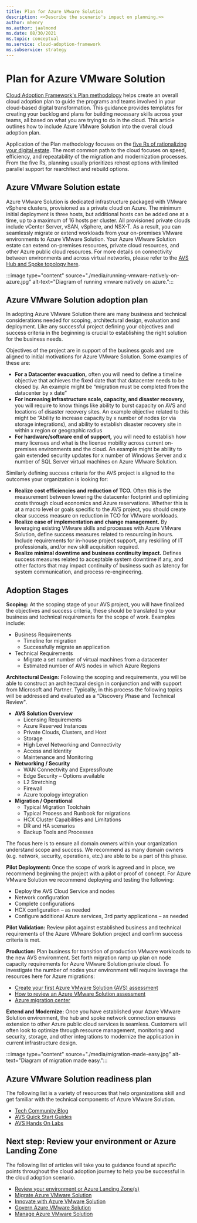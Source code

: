 ```yaml
---
title: Plan for Azure VMware Solution
description: <<Describe the scenario's impact on planning.>>
author: mhenry
ms.author: jaalmond
ms.date: 08/30/2021
ms.topic: conceptual
ms.service: cloud-adoption-framework
ms.subservice: strategy
---
```


# Plan for Azure VMware Solution

[Cloud Adoption Framework's Plan methodology](../../plan/index.md) helps create an overall cloud adoption plan to guide the programs and teams involved in your cloud-based digital transformation. This guidance provides templates for creating your backlog and plans for building necessary skills across your teams, all based on what you are trying to do in the cloud. This article outlines how to include Azure VMware Solution into the overall cloud adoption plan.

Application of the Plan methodology focuses on the [five Rs of rationalizing your digital estate](../../digital-estate/5-rs-of-rationalization.md). The most common path to the cloud focuses on speed, efficiency, and repeatability of the migration and modernization processes. From the five Rs, planning usually prioritizes rehost options with limited parallel support for rearchitect and rebuild options.

## Azure VMware Solution estate

Azure VMware Solution is dedicated infrastructure packaged with VMware vSphere clusters, provisioned as a private cloud on Azure. The minimum initial deployment is three hosts, but additional hosts can be added one at a time, up to a maximum of 16 hosts per cluster. All provisioned private clouds include vCenter Server, vSAN, vSphere, and NSX-T. As a result, you can seamlessly migrate or extend workloads from your on-premises VMware environments to Azure VMware Solution. Your Azure VMware Solution estate can extend on-premises resources, private cloud resources, and other Azure public cloud resources. For more details on connectivity between environments and across virtual networks, please refer to the [AVS Hub and Spoke topology here](https://docs.microsoft.com/azure/azure-vmware/concepts-hub-and-spoke). 

:::image type="content" source="./media/running-vmware-natively-on-azure.jpg" alt-text="Diagram of running vmware natively on azure.":::

## Azure VMware Solution adoption plan

In adopting Azure VMware Solution there are many business and technical considerations needed for scoping, architectural design, evaluation and deployment. Like any successful project defining your objectives and success criteria in the beginning is crucial to establishing the right solution for the business needs.


Objectives of the project are in support of the business goals and are aligned to initial motivations for Azure VMware Solution. Some examples of these are:
- **For a Datacenter evacuation,** often you will need to define a timeline objective that achieves the fixed date that that datacenter needs to be closed by. An example might be “migration must be completed from the datacenter by x date”
- **For increasing infrastructure scale, capacity, and disaster recovery,** you will require to know things like ability to burst capacity on AVS and locations of disaster recovery sites. An example objective related to this might be “Ability to increase capacity by x number of nodes (or via storage integrations), and ability to establish disaster recovery site in within x region or geographic radius
- **For hardware/software end of support,** you will need to establish how many licenses and what is the license mobility across current on-premises environments and the cloud. An example might be ability to gain extended security updates for x number of Windows Server and x number of SQL Server virtual machines on Azure VMware Solution.

Similarly defining success criteria for the AVS project is aligned to the outcomes your organization is looking for:

- **Realize cost efficiencies and reduction of TCO.** Often this is the measurement between lowering the datacenter footprint and optimizing costs through cloud economics and Azure reservations. Whether this is at a macro level or goals specific to the AVS project, you should create clear success measure on reduction in TCO for VMware workloads. 
- **Realize ease of implementation and change management.** By leveraging existing VMware skills and processes with Azure VMware Solution, define success measures related to resourcing in hours. Include requirements for in-house project support, any reskilling of IT professionals, and/or new skill acquisition required.
- **Realize minimal downtime and business continuity impact.** Defines success measures related to acceptable system downtime if any, and other factors that may impact continuity of business such as latency for system communication, and process re-engineering.

## Adoption Stages

**Scoping:** At the scoping stage of your AVS project, you will have finalized the objectives and success criteria, these should be translated to your business and technical requirements for the scope of work. Examples include:
- Business Requirements
  - Timeline for migration
  - Successfully migrate an application
- Technical Requirements
  - Migrate a set number of virtual machines from a datacenter
  - Estimated number of AVS nodes in which Azure Regions

**Architectural Design:** 
Following the scoping and requirements, you will be able to construct an architectural design in conjunction and with support from Microsoft and Partner. Typically, in this process the following topics will be addressed and evaluated as a “Discovery Phase and Technical Review".
- **AVS Solution Overview**
  - Licensing Requirements
  - Azure Reserved Instances 
  - Private Clouds, Clusters, and Host 
  - Storage 
  - High Level Networking and Connectivity
  - Access and Identity
  - Maintenance and Monitoring
- **Networking / Security**
  - WAN Connectivity and ExpressRoute
  - Edge Security – Options available
  - L2 Stretching
  - Firewall 
  - Azure topology integration
- **Migration / Operational**
  - Typical Migration Toolchain 
  - Typical Process and Runbook for migrations
  - HCX Cluster Capabilities and Limitations
  - DR and HA scenarios
  - Backup Tools and Processes

The focus here is to ensure all domain owners within your organization understand scope and success. We recommend as many domain owners (e.g. network, security, operations, etc.) are able to be a part of this phase.

**Pilot Deployment:** Once the scope of work is agreed and in place, we recommend beginning the project with a pilot or proof of concept. For Azure VMware Solution we recommend deploying and testing the following: 
- Deploy the AVS Cloud Service and nodes
- Network configuration
- Complete configurations
- HCX configuration – as needed
- Configure additional Azure services, 3rd party applications – as needed

**Pilot Validation:** Review pilot against established business and technical requirements of the Azure VMware Solution project and confirm success criteria is met.

**Production:** Plan business for transition of production VMware workloads to the new AVS environment. Set forth migration ramp up plan on node capacity requirements for Azure VMware Solution private cloud. To investigate the number of nodes your environment will require leverage the resources here for Azure migrations:
- [Create your first Azure VMware Solution (AVS) assessment](https://docs.microsoft.com/azure/migrate/how-to-create-azure-vmware-solution-assessment?WT.mc_id=Portal-VMCP)
- [How to review an Azure VMware Solution assessment](https://docs.microsoft.com/azure/migrate/tutorial-assess-vmware-azure-vmware-solution?WT.mc_id=Portal-VMCP#review-an-assessment)
- [Azure migration center](https://azure.microsoft.com/migration/)

**Extend and Modernize:** Once you have established your Azure VMware Solution environment, the hub and spoke network connection ensures extension to other Azure public cloud services is seamless. Customers will often look to optimize through resource management, monitoring and security, storage, and other integrations to modernize the application in current infrastructure design.

:::image type="content" source="./media/migration-made-easy.jpg" alt-text="Diagram of migration made easy.":::

## Azure VMware Solution readiness plan

The following list is a variety of resources that help organizations skill and get familiar with the technical components of Azure VMware Solution.
- [Tech Community Blog](https://techcommunity.microsoft.com/t5/azure-migration-and/bg-p/AzureMigrationBlog)
- [AVS Quick Start Guides](https://docs.microsoft.com/azure/azure-vmware/plan-private-cloud-deployment)
- [AVS Hands On Labs](https://web.hol.vmware.com/landingPages/index.aspx?id=PN5RRQA9)


## Next step: Review your environment or Azure Landing Zone

The following list of articles will take you to guidance found at specific points throughout the cloud adoption journey to help you be successful in the cloud adoption scenario.


- [Review your environment or Azure Landing Zone(s)](./ready.md)
- [Migrate Azure VMware Solution](./migrate.md)
- [Innovate with Azure VMware Solution](./innovate.md)
- [Govern Azure VMware Solution](./govern.md)
- [Manage Azure VMware Solution](./manage.md)

